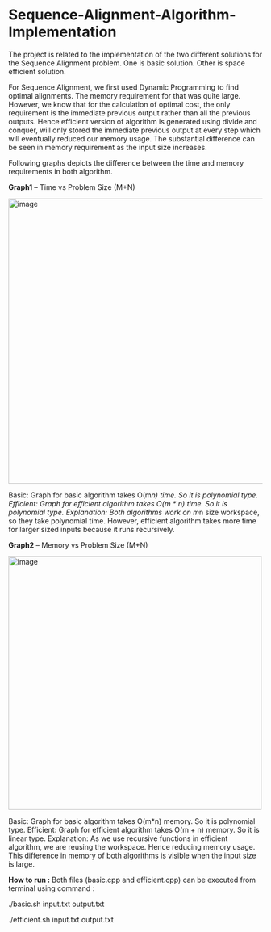 # Sequence-Alignment-Algorithm-Implementation
The project is related to the implementation of the two different solutions for the Sequence Alignment problem. One is basic solution. Other is space efficient solution.

For Sequence Alignment, we first used Dynamic Programming to find optimal alignments. The memory requirement for that was quite large. However, we know that for the calculation of optimal cost, the only requirement is the immediate previous output rather than all the previous outputs. Hence efficient version of algorithm is generated using divide and conquer, will only stored the immediate previous output at every step which will eventually reduced our memory usage. The substantial difference can be seen in memory requirement as the input size increases.

Following graphs depicts the  difference between the time and memory requirements in both algorithm.

**Graph1** – Time vs Problem Size (M+N)

<img width="565" alt="image" src="https://user-images.githubusercontent.com/118519162/208269554-567df857-7468-4463-b467-a65c1526502f.png">

Basic: Graph for basic algorithm takes O(m*n) time. So it is polynomial type.
Efficient: Graph for efficient algorithm takes O(m * n) time. So it is polynomial type.
Explanation: 
Both algorithms work on m*n size workspace, so they take polynomial time. However, efficient algorithm takes more time for larger sized inputs because it runs recursively.

**Graph2** – Memory vs Problem Size (M+N)

<img width="502" alt="image" src="https://user-images.githubusercontent.com/118519162/208269572-bcdb204d-cff0-4c96-a6b7-bb381f09a7fb.png">

Basic: Graph for basic algorithm takes O(m*n) memory. So it is polynomial type.
Efficient: Graph for efficient algorithm takes O(m + n) memory. So it is linear type.
Explanation: 
As we use recursive functions in efficient algorithm, we are reusing the workspace. Hence reducing memory usage. This difference in memory of both algorithms is visible when the input size is large. 

**How to run :**
Both files (basic.cpp and efficient.cpp) can be executed from terminal using command :

./basic.sh input.txt output.txt

./efficient.sh input.txt output.txt

